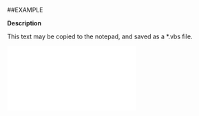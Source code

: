 

##EXAMPLE

**Description**

This text may be copied to the notepad, and saved as a *.vbs file.

![](../../Examples/vbs/ClientScript.OnSelectionPanelShown.vbs.txt)





